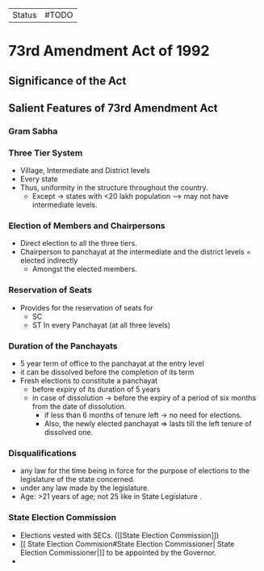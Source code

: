 |        |       |
| ------ | ----- |
| Status | #TODO |

# 73rd Amendment Act of 1992

## Significance of the Act

## Salient Features of 73rd Amendment Act
### Gram Sabha

### Three Tier System
- Village, Intermediate and District levels
- Every state
- Thus, uniformity in the structure throughout the country.
	- Except -> states with <20 lakh population --> may not have intermediate levels.
 
 ###  Election of Members and Chairpersons
 - Direct election to all the three tiers.
 - Chairperson to panchayat at the intermediate and the district levels = elected indirectly
	 - Amongst the elected members.

### Reservation of Seats
- Provides for the reservation of seats for
	- SC
	- ST
	In every Panchayat (at all three levels)
	
### Duration of the Panchayats
- 5 year term of office to the panchayat at the entry level
- it can be dissolved before the completion of its term
- Fresh elections to constitute a panchayat 
	- before expiry of its duration of 5 years
	- in case of dissolution -> before the expiry of a period of six months from the date of dissolution.
		- if less than 6 months of tenure left -> no need for elections.
		- Also, the newly elected panchayat => lasts till the left tenure of dissolved one.

### Disqualifications
- any law for the time being in force for the purpose of elections to the legislature of the state concerned.
- under any law made by the legislature.
- Age: >21 years of age; not 25 like in State Legislature .

### State Election Commission
- Elections vested with SECs. ([[State Election Commission]])
- [[ State Election Commision#State Election Commissioner| State Election Commissioner|]]  to be appointed by the Governor.
- 



